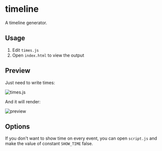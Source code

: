 # timeline

A timeline generator.

## Usage

1. Edit `times.js`
2. Open `index.html` to view the output

## Preview

Just need to write times:

![times.js](https://cdn.jsdelivr.net/gh/Rotten-LKZ/cdn@main/images/project/timeline/timeline-config-2ee920.png)

And it will render:

![preview](https://cdn.jsdelivr.net/gh/Rotten-LKZ/cdn@main/images/project/timeline/timeline-view-cbb968.png)

## Options

If you don't want to show time on every event, you can open `script.js` and make the value of constant `SHOW_TIME` false.

